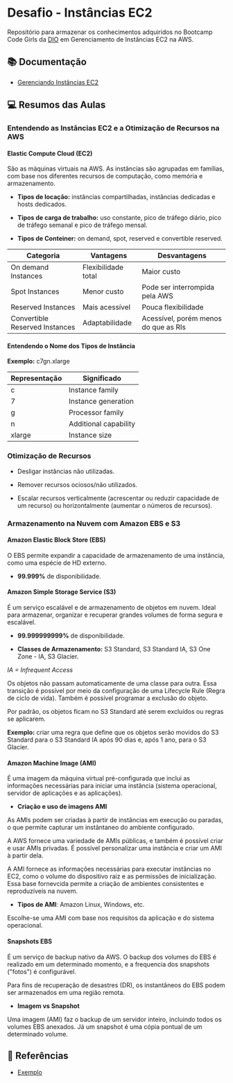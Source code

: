 # Desafio - Instâncias EC2

Repositório para armazenar os conhecimentos adquiridos no Bootcamp Code Girls da [DIO](https://www.dio.me/en) em Gerenciamento de Instâncias EC2 na AWS.

## 📚 Documentação
- [Gerenciando Instâncias EC2](https://docs.aws.amazon.com/pt_br/toolkit-for-visual-studio/latest/user-guide/tkv-ec2-ami.html)

## 💻 Resumos das Aulas 

### Entendendo as Instâncias EC2 e a Otimização de Recursos na AWS

#### **Elastic Compute Cloud (EC2)**

São as máquinas virtuais na AWS. As instâncias são agrupadas em famílias, com base nos diferentes recursos de computação, como memória e armazenamento.

- **Tipos de locação:** instâncias compartilhadas, instâncias dedicadas e hosts dedicados.

- **Tipos de carga de trabalho:** uso constante, pico de tráfego diário, pico de tráfego semanal e pico de tráfego mensal.

- **Tipos de Conteiner:** on demand, spot, reserved e convertible reserved.

| Categoria | Vantagens | Desvantagens |
| ------------ | ----------- | ---------------|
| On demand Instances | Flexibilidade total | Maior custo|
| Spot Instances| Menor custo | Pode ser interrompida pela AWS |
|Reserved Instances | Mais acessível | Pouca flexibilidade |
|Convertible Reserved Instances| Adaptabilidade | Acessível, porém menos do que as RIs  |

#### **Entendendo o Nome dos Tipos de Instância**

**Exemplo:** c7gn.xlarge

| Representação | Significado |
| -- | ----------------|
| c | Instance family |
| 7 | Instance generation| 
| g | Processor family |
| n | Additional capability |
| xlarge | Instance size |


### Otimização de Recursos


- Desligar instâncias não utilizadas.

- Remover recursos ociosos/não utilizados.

- Escalar recursos verticalmente (acrescentar ou reduzir capacidade de um recurso) ou horizontalmente (aumentar o números de recursos).


### Armazenamento na Nuvem com Amazon EBS e S3

#### **Amazon Elastic Block Store (EBS)**

O EBS permite expandir a capacidade de armazenamento de uma instância, como uma espécie de HD externo.

- **99.999%** de disponibilidade.

#### **Amazon Simple Storage Service (S3)**

É um serviço escalável e de armazenamento de objetos em nuvem. Ideal para armazenar, organizar e recuperar grandes volumes de forma segura e escalável.

- **99.999999999%** de disponibilidade.

- **Classes de Armazenamento:** S3 Standard, S3 Standard IA, S3 One Zone - IA, S3 Glacier.

*IA = Infrequent Access*

Os objetos não passam automaticamente de uma classe para outra. Essa transição é possível por meio da configuração de uma Lifecycle Rule (Regra de ciclo de vida). Também é possível programar a exclusão do objeto.

Por padrão, os objetos ficam no S3 Standard até serem excluídos ou regras se aplicarem.

**Exemplo:** criar uma regra que define que os objetos serão movidos do S3 Standard para o S3 Standard IA após 90 dias e, após 1 ano, para o S3 Glacier.

#### **Amazon Machine Image (AMI)**

É uma imagem da máquina virtual pré-configurada que inclui as informações necessárias para iniciar uma instância (sistema operacional, servidor de aplicações e as aplicações).

- **Criação e uso de imagens AMI** 

As AMIs podem ser criadas à partir de instâncias em execução ou paradas, o que permite capturar um instântaneo do ambiente configurado.

A AWS fornece uma variedade de AMIs públicas, e também é possível criar e usar AMIs privadas. É possível personalizar uma instância e criar um AMI à partir dela.

A AMI fornece as informações necessárias para executar instâncias no EC2, como o volume do dispositivo raiz e as permissões de inicialização. Essa base fornevcida permite a criação de ambientes consistentes e reproduzíveis na nuvem.

- **Tipos de AMI**: Amazon Linux, Windows, etc.

Escolhe-se uma AMI com base nos requisitos da aplicação e do sistema operacional.

#### **Snapshots EBS**

É um serviço de backup nativo da AWS. O backup dos volumes do EBS é realizado em um determinado momento, e a frequencia dos snapshots ("fotos") é configurável.

Para fins de recuperação de desastres (DR), os instantâneos do EBS podem ser armazenados em uma região remota.

- **Imagem vs Snapshot**

Uma imagem (AMI) faz o backup de um servidor inteiro, incluindo todos os volumes EBS anexados. Já um snapshot é uma cópia pontual de um determinado volume.


## 🔎 Referências
- [Exemplo](https://docs.aws.amazon.com/pt_br/toolkit-for-visual-studio/latest/user-guide/tkv-ec2-ami.html)
